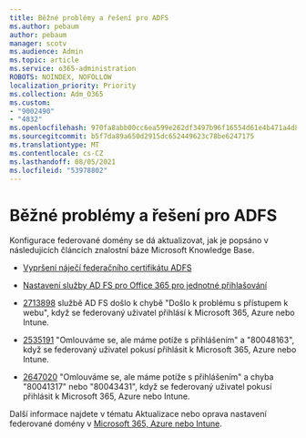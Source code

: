 ```yaml
---
title: Běžné problémy a řešení pro ADFS
ms.author: pebaum
author: pebaum
manager: scotv
ms.audience: Admin
ms.topic: article
ms.service: o365-administration
ROBOTS: NOINDEX, NOFOLLOW
localization_priority: Priority
ms.collection: Adm_O365
ms.custom:
- "9002490"
- "4832"
ms.openlocfilehash: 970fa8abb00cc6ea599e262df3497b96f16554d61e4b471a4d8a62506b8cb483
ms.sourcegitcommit: b5f7da89a650d2915dc652449623c78be6247175
ms.translationtype: MT
ms.contentlocale: cs-CZ
ms.lasthandoff: 08/05/2021
ms.locfileid: "53978802"
---
```

# <a name="common-issues-and-resolutions-for-adfs"></a>Běžné problémy a řešení pro ADFS

Konfigurace federované domény se dá aktualizovat, jak je popsáno v následujících článcích znalostní báze Microsoft Knowledge Base.

- [Vypršení náječí federačního certifikátu ADFS](adfs-federation-certificate-expiring.md)

- [Nastavení služby AD FS pro Office 365 pro jednotné přihlašování](https://docs.microsoft.com/office365/troubleshoot/active-directory/set-up-adfs-for-single-sign-on)

- [2713898](https://support.microsoft.com/help/2713898) službě AD FS došlo k chybě "Došlo k problému s přístupem k webu", když se federovaný uživatel přihlásí k Microsoft 365, Azure nebo Intune.

- [2535191](https://support.microsoft.com/help/2535191) "Omlouváme se, ale máme potíže s přihlášením" a "80048163", když se federovaný uživatel pokusí přihlásit k Microsoft 365, Azure nebo Intune.

- [2647020](https://support.microsoft.com/help/2647020) "Omlouváme se, ale máme potíže s přihlášením" a chyba "80041317" nebo "80043431", když se federovaný uživatel pokusí přihlásit k Microsoft 365, Azure nebo Intune.

Další informace najdete v tématu Aktualizace nebo oprava nastavení federované domény v [Microsoft 365, Azure nebo Intune](https://docs.microsoft.com/office365/troubleshoot/active-directory/update-federated-domain-office-365).
